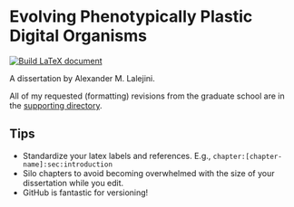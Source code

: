 # Evolving Phenotypically Plastic Digital Organisms

[![Build LaTeX document](https://github.com/amlalejini/DISSERTATION---EVOLVING-PHENOTYPICALLY-PLASTIC-DIGITAL-ORGANISMS/actions/workflows/build-latex.yml/badge.svg)](https://github.com/amlalejini/DISSERTATION---EVOLVING-PHENOTYPICALLY-PLASTIC-DIGITAL-ORGANISMS/actions/workflows/build-latex.yml)

A dissertation by Alexander M. Lalejini.

All of my requested (formatting) revisions from the graduate school are in the [supporting directory](https://github.com/amlalejini/DISSERTATION---EVOLVING-PHENOTYPICALLY-PLASTIC-DIGITAL-ORGANISMS/tree/main/supporting).

## Tips

- Standardize your latex labels and references. E.g., `chapter:[chapter-name]:sec:introduction`
- Silo chapters to avoid becoming overwhelmed with the size of your dissertation while you edit.   
- GitHub is fantastic for versioning! 
